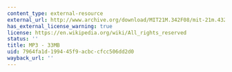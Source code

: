 ```yaml
---
content_type: external-resource
external_url: http://www.archive.org/download/MIT21M.342F08/mit-21m.432-f08-flex_fje.mp3
has_external_license_warning: true
license: https://en.wikipedia.org/wiki/All_rights_reserved
status: ''
title: MP3 - 33MB
uid: 7964fa1d-1994-45f9-acbc-cfcc506dd2d0
wayback_url: ''
---
```

